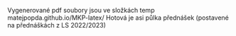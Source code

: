 Vygenerované pdf soubory jsou ve složkách temp
matejpopda.github.io/MKP-latex/
Hotová je asi půlka přednášek (postavené na přednáškách z LS 2022/2023)

